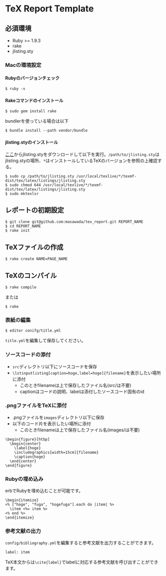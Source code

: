 TeX Report Template
===================

##  必須環境

* Ruby >= 1.9.3
* rake
* jlisting.sty

### Macの環境設定
#### Rubyのバージョンチェック
```
$ ruby -v
```

#### Rakeコマンドのインストール
```
$ sudo gem install rake
```

bundlerを使っている場合は以下

```
$ bundle install --path vendor/bundle
```

#### jlisting.styのインストール
[ここ](http://prdownloads.sourceforge.jp/mytexpert/26068/jlisting.sty.bz2)からjlisting.styをダウンロードして以下を実行。`/path/to/jlisting.sty`はjlisting.styの場所、`*`はインストールしているTeXのバージョンを参照の上確認する。

```
$ sudo cp /path/to/jlisting.sty /usr/local/texlive/*/texmf-dist/tex/latex/listings/jlisting.sty
$ sudo chmod 644 /usr/local/texlive/*/texmf-dist/tex/latex/listings/jlisting.sty
$ sudo mktexlsr
```

## レポートの初期設定
```
$ git clone git@github.com:masawada/tex_report.git REPORT_NAME
$ cd REPORT_NAME
$ rake init
```

## TeXファイルの作成
```
$ rake create NAME=PAGE_NAME
```

## TeXのコンパイル
```
$ rake compile
```

または

```
$ rake
```

### 表紙の編集
```
$ editor conifg/title.yml
```

`title.yml`を編集して保存してください。

### ソースコードの添付
* `src`ディレクトリ以下にソースコードを保存
* `\lstinputlisting[caption=hoge,label=hoge]{filename}`を表示したい場所に添付
  * このときfilenameは上で保存したファイル名(src/は不要)
  * captionはコードの説明、labelは添付したソースコード固有のid

### .pngファイルをTeXに添付
* .pngファイルを`images`ディレクトリ以下に保存
* 以下のコード片を表示したい場所に添付
  * このときfilenameは上で保存したファイル名(images/は不要)

```
\begin{figure}[htbp]
  \begin{center}
    \label{hoge}
    \includegraphics[width=15cm]{filename}
    \caption{hoge}
  \end{center}
\end{figure}
```

### Rubyの埋め込み
erbでRubyを埋め込むことが可能です。

```
\begin{itemize}
<% ["hoge", "fuga", "hogefuga"].each do |item| %>
  \item <%= item %>
<% end %>
\end{itemize}
```

### 参考文献の出力
`config/bibliography.yml`を編集すると参考文献を出力することができます。

```
label: item
```

TeX本文からは`\cite{label}`でlabelに対応する参考文献を呼び出すことができます。
